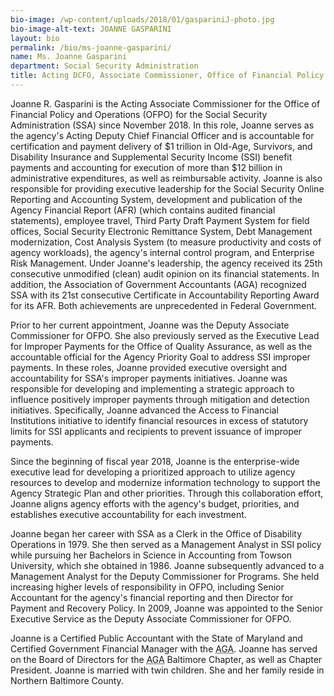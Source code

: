 ```yaml
---
bio-image: /wp-content/uploads/2018/01/gaspariniJ-photo.jpg
bio-image-alt-text: JOANNE GASPARINI
layout: bio
permalink: /bio/ms-joanne-gasparini/
name: Ms. Joanne Gasparini
department: Social Security Administration
title: Acting DCFO, Associate Commissioner, Office of Financial Policy & Operations
---
```

Joanne R. Gasparini is the Acting Associate Commissioner for the Office of Financial Policy and Operations (OFPO) for the Social Security Administration (SSA) since November 2018.  In this role, Joanne serves as the agency's Acting Deputy Chief Financial Officer and is accountable for certification and payment delivery of $1 trillion in Old-Age, Survivors, and Disability Insurance and Supplemental Security Income (SSI) benefit payments and accounting for execution of more than $12 billion in administrative expenditures, as well as reimbursable activity.  Joanne is also responsible for providing executive leadership for the Social Security Online Reporting and Accounting System, development and publication of the Agency Financial Report (AFR) (which contains audited financial statements), employee travel, Third Party Draft Payment System for field offices, Social Security Electronic Remittance System, Debt Management modernization, Cost Analysis System (to measure productivity and costs of agency workloads), the agency's internal control program, and Enterprise Risk Management.  Under Joanne's leadership, the agency received its 25th consecutive unmodified (clean) audit opinion on its financial statements.  In addition, the Association of Government Accountants (AGA) recognized SSA with its 21st consecutive Certificate in Accountability Reporting Award for its AFR.  Both achievements are unprecedented in Federal Government.
             
Prior to her current appointment, Joanne was the Deputy Associate Commissioner for OFPO.  She also previously served as the Executive Lead for Improper Payments for the Office of Quality Assurance, as well as the accountable official for the Agency Priority Goal to address SSI improper payments.  In these roles, Joanne provided executive oversight and accountability for SSA's improper payments initiatives. Joanne was responsible for developing and implementing a strategic approach to influence positively improper payments through mitigation and detection initiatives.  Specifically, Joanne advanced the Access to Financial Institutions initiative to identify financial resources in excess of statutory limits for SSI applicants and recipients to prevent issuance of improper payments.
             
Since the beginning of fiscal year 2018, Joanne is the enterprise-wide executive lead for developing a prioritized approach to utilize agency resources to develop and modernize information technology to support the Agency Strategic Plan and other priorities.  Through this collaboration effort, Joanne aligns agency efforts with the agency's budget, priorities, and establishes executive accountability for each investment.
             
Joanne began her career with SSA as a Clerk in the Office of Disability Operations in 1979.  She then served as a Management Analyst in SSI policy while pursuing her Bachelors in Science in Accounting from Towson University, which she obtained in 1986.  Joanne subsequently advanced to a Management Analyst for the Deputy Commissioner for Programs. She held increasing higher levels of responsibility in OFPO, including Senior Accountant for the agency's financial reporting and then Director for Payment and Recovery Policy.  In 2009, Joanne was appointed to the Senior Executive Service as the Deputy Associate Commissioner for OFPO.
             
Joanne is a Certified Public Accountant with the State of Maryland and Certified Government Financial Manager with the <abbr title="Association of Government Accountants">AGA</abbr>.  Joanne has served on the Board of Directors for the <abbr title="Association of Government Accountants">AGA</abbr> Baltimore Chapter, as well as Chapter President. Joanne is married with twin children.  She and her family reside in Northern Baltimore County.
